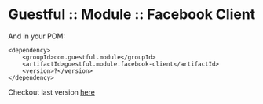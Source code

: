 Guestful :: Module :: Facebook Client
=====================================

And in your POM:

```
<dependency>
    <groupId>com.guestful.module</groupId>
    <artifactId>guestful.module.facebook-client</artifactId>
    <version>?</version>
</dependency>
```

Checkout last version [here](https://bintray.com/guestful/maven/guestful.module.facebook-client/view)

